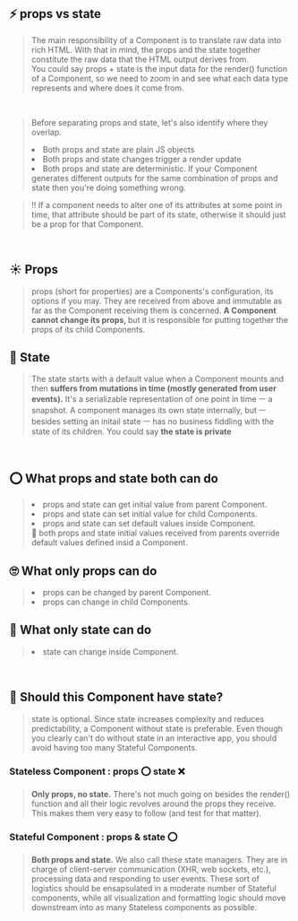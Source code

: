 ## ⚡ props vs state
>The main responsibility of a Component is to translate raw data into rich HTML.
>With that in mind, the props and the state together constitute the raw data
>that the HTML output derives from. <br>
>You could say props + state is the input data for the render() function of a Component, 
>so we need to zoom in and see what each data type represents and where does it come from. 

<br>

>Before separating props and state, let's also identify where they overlap. 
><li>Both props and state are plain JS objects </li>
><li>Both props and state changes trigger a render update </li>
><li>Both props and state are deterministic. If your Component generates different outputs for the same combination of props and state then you're doing something wrong.</li>

> ‼️ If a component needs to alter one of its attributes at some point in time,
>that attribute should be part of its state, otherwise it should just be a prop for that Component. 

<br>

## ☀️ Props
>props (short for properties) are a Components's configuration, its options if you may.
>They are received from above and immutable as far as the Component receiving them is concerned.
><strong>A Component cannot change its props, </Strong> but it is responsible for putting together
>the props of its child Components.

## 🌝 State
>The state starts with a default value when a Component mounts and then 
><Strong>suffers from mutations in time (mostly generated from user events).</Strong>
>It's a serializable representation of one point in time ㅡ a snapshot.
>A component manages its own state internally, but ㅡ besides setting an initail state ㅡ 
>has no business fiddling with the state of its children. You could say <Strong> the state is private </Strong>

<br>

## ⭕ What props and state both can do 
> <li>props and state can get initial value from parent Component. </li>
> <li>props and state can set initial value for child Components. </li>
> <li>props and state can set default values inside Component. </li> 
> 📝 both props and state initial values received from parents override default values 
> defined insid a Component.

## 🙄 What only props can do 
> <li>props can be changed by parent Component. </li>
> <li>props can change in child Components. </li>

## 🧐 What only state can do 
> <li>state can change inside Component. </li>

<br>

## 🤔 Should this Component have state? 
> state is optional. Since state increases complexity and reduces predictability, 
> a Component without state is preferable. Even though you clearly can't do without state 
> in an interactive app, you should avoid having too many Stateful Components. 

### Stateless Component : props :o: state :x:
> <Strong>Only props, no state.</Strong> There's not much going on besides the render() function
> and all their logic revolves around the props they receive. This makes them very easy to follow
> (and test for that matter).

### Stateful Component : props & state :o:
> <Strong>Both props and state.</Strong> We also call these state managers. 
> They are in charge of client-server communication (XHR, web sockets, etc.), 
> processing data and responding to user events. These sort of logistics should be ensapsulated in
> a moderate number of Stateful components, while all visualization and formatting logic should move
> downstream into as many Stateless components as possible.
